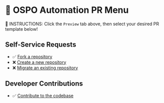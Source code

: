 # 🔄 OSPO Automation PR Menu

🚨 INSTRUCTIONS: Click the `Preview` tab above, then select your desired PR template below!

## Self-Service Requests

- ✅ [Fork a repository](?expand=1&template=fork-request.md)
- ❌ [Create a new repository](?expand=1&template=repo-request.md)
- ❌ [Migrate an existing repository](?expand=1&template=migration-request.md)

## Developer Contributions

- ✅ [Contribute to the codebase](?expand=1&template=standard-pr.md)
